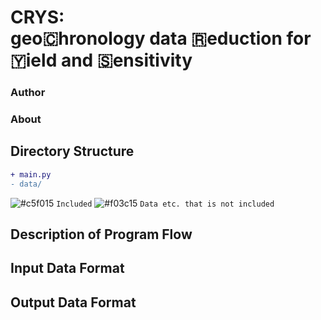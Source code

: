 # CRYS:<br /> geo🇨hronology data 🇷eduction for 🇾ield and 🇸ensitivity

### Author

### About

## Directory Structure

```diff
+ main.py
- data/
```

![#c5f015](https://placehold.co/15x15/c5f015/c5f015.png) `Included` ![#f03c15](https://placehold.co/15x15/f03c15/f03c15.png) `Data etc. that is not included`

## Description of Program Flow

## Input Data Format

## Output Data Format
